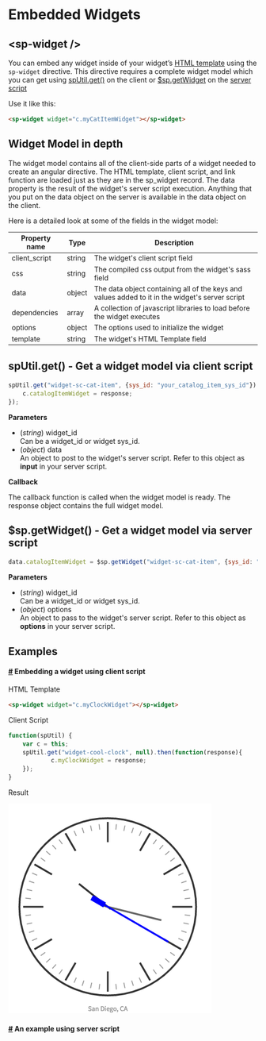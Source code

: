 
# Embedded Widgets

## \<sp-widget />
You can embed any widget inside of your widget’s [HTML template](widget_html.md) using the `sp-widget` directive. This directive requires a complete widget model which you can get using [spUtil.get()](#get_one) on the client or [$sp.getWidget](#get_one) on the [server script](/widget_server_script.md)

Use it like this:

```html
<sp-widget widget="c.myCatItemWidget"></sp-widget>
```

Widget Model in depth
------
The widget model contains all of the client-side parts of a widget needed to create an angular directive. The HTML template, client script, and link function are loaded just as they are in the sp_widget record. The data property is the result of the widget's server script execution. Anything that you put on the data object on the server is available in the data object on the client.

Here is a detailed look at some of the fields in the widget model: 

| Property name | Type | Description |
| ------------- | ---- | ----------- |
| client_script | string | The widget's client script field |
| css | string | The compiled css output from the widget's sass field |
| data | object | The data object containing all of the keys and values added to it in the widget's server script |
| dependencies | array | A collection of javascript libraries to load before the widget executes |
| options | object | The options used to initialize the widget |
| template | string | The widget's HTML Template field |



<a name="get_one" href="#get_one"></a>   

spUtil.get() - Get a widget model via client script
------

```javascript
spUtil.get("widget-sc-cat-item", {sys_id: "your_catalog_item_sys_id"}).then(function(response) {
	c.catalogItemWidget = response;
});
```
**Parameters**

- (_string_) widget\_id  
   Can be a widget_id or widget sys_id.
- (_object_) data  
   An object to post to the widget's server script. Refer to this object as **input** in your server script.

**Callback**  

The callback function is called when the widget model is ready. The response object contains the full widget model.


$sp.getWidget() - Get a widget model via server script
------

```javascript
data.catalogItemWidget = $sp.getWidget("widget-sc-cat-item", {sys_id: "your_catalog_item_sys_id"});
```
**Parameters**  

- (*string*) widget\_id  
   Can be a widget_id or widget sys_id.  
- (*object*) options  
   An object to pass to the widget's server script. Refer to this object as **options** in your server script.


Examples
------

#### <a name="embedding_with_client_script" href="#embedding_with_client_script">#</a> Embedding a widget using client script

HTML Template

```html
<sp-widget widget="c.myClockWidget"></sp-widget>
```
Client Script

```javascript
function(spUtil) {
	var c = this;
	spUtil.get("widget-cool-clock", null).then(function(response){
			c.myClockWidget = response;
	});
}
```
Result  

![Clock](./assets/widget_embedded/cs_clock.png)

#### <a name="embedding_with_server_script" href="#embedding_with_server_script">#</a> An example using server script
